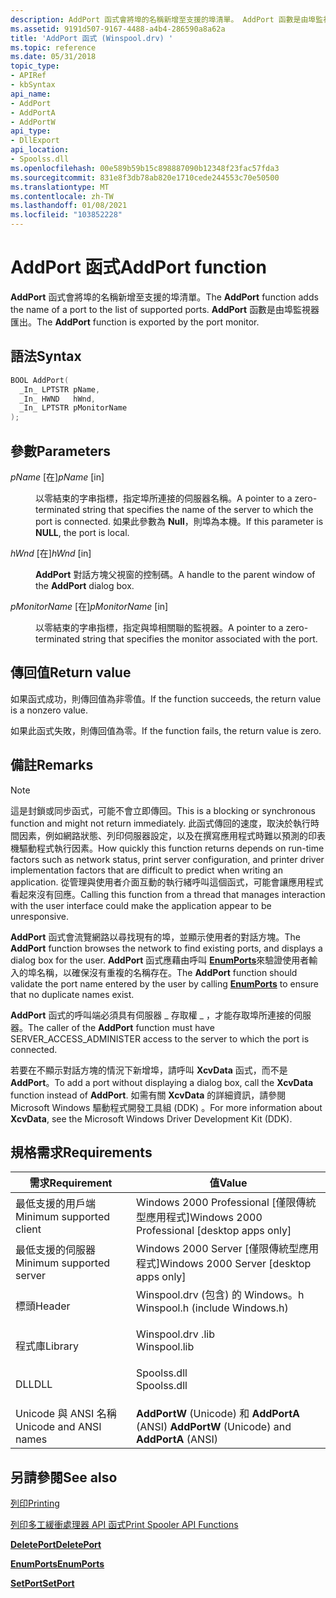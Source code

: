 ```yaml
---
description: AddPort 函式會將埠的名稱新增至支援的埠清單。 AddPort 函數是由埠監視器匯出。
ms.assetid: 9191d507-9167-4488-a4b4-286590a8a62a
title: 'AddPort 函式 (Winspool.drv) '
ms.topic: reference
ms.date: 05/31/2018
topic_type:
- APIRef
- kbSyntax
api_name:
- AddPort
- AddPortA
- AddPortW
api_type:
- DllExport
api_location:
- Spoolss.dll
ms.openlocfilehash: 00e589b59b15c898887090b12348f23fac57fda3
ms.sourcegitcommit: 831e8f3db78ab820e1710cede244553c70e50500
ms.translationtype: MT
ms.contentlocale: zh-TW
ms.lasthandoff: 01/08/2021
ms.locfileid: "103852228"
---
```

# <a name="addport-function"></a><span data-ttu-id="a744f-104">AddPort 函式</span><span class="sxs-lookup"><span data-stu-id="a744f-104">AddPort function</span></span>

<span data-ttu-id="a744f-105">**AddPort** 函式會將埠的名稱新增至支援的埠清單。</span><span class="sxs-lookup"><span data-stu-id="a744f-105">The **AddPort** function adds the name of a port to the list of supported ports.</span></span> <span data-ttu-id="a744f-106">**AddPort** 函數是由埠監視器匯出。</span><span class="sxs-lookup"><span data-stu-id="a744f-106">The **AddPort** function is exported by the port monitor.</span></span>

## <a name="syntax"></a><span data-ttu-id="a744f-107">語法</span><span class="sxs-lookup"><span data-stu-id="a744f-107">Syntax</span></span>


```C++
BOOL AddPort(
  _In_ LPTSTR pName,
  _In_ HWND   hWnd,
  _In_ LPTSTR pMonitorName
);
```



## <a name="parameters"></a><span data-ttu-id="a744f-108">參數</span><span class="sxs-lookup"><span data-stu-id="a744f-108">Parameters</span></span>

<dl> <dt>

<span data-ttu-id="a744f-109">*pName* \[在\]</span><span class="sxs-lookup"><span data-stu-id="a744f-109">*pName* \[in\]</span></span>
</dt> <dd>

<span data-ttu-id="a744f-110">以零結束的字串指標，指定埠所連接的伺服器名稱。</span><span class="sxs-lookup"><span data-stu-id="a744f-110">A pointer to a zero-terminated string that specifies the name of the server to which the port is connected.</span></span> <span data-ttu-id="a744f-111">如果此參數為 **Null**，則埠為本機。</span><span class="sxs-lookup"><span data-stu-id="a744f-111">If this parameter is **NULL**, the port is local.</span></span>

</dd> <dt>

<span data-ttu-id="a744f-112">*hWnd* \[在\]</span><span class="sxs-lookup"><span data-stu-id="a744f-112">*hWnd* \[in\]</span></span>
</dt> <dd>

<span data-ttu-id="a744f-113">**AddPort** 對話方塊父視窗的控制碼。</span><span class="sxs-lookup"><span data-stu-id="a744f-113">A handle to the parent window of the **AddPort** dialog box.</span></span>

</dd> <dt>

<span data-ttu-id="a744f-114">*pMonitorName* \[在\]</span><span class="sxs-lookup"><span data-stu-id="a744f-114">*pMonitorName* \[in\]</span></span>
</dt> <dd>

<span data-ttu-id="a744f-115">以零結束的字串指標，指定與埠相關聯的監視器。</span><span class="sxs-lookup"><span data-stu-id="a744f-115">A pointer to a zero-terminated string that specifies the monitor associated with the port.</span></span>

</dd> </dl>

## <a name="return-value"></a><span data-ttu-id="a744f-116">傳回值</span><span class="sxs-lookup"><span data-stu-id="a744f-116">Return value</span></span>

<span data-ttu-id="a744f-117">如果函式成功，則傳回值為非零值。</span><span class="sxs-lookup"><span data-stu-id="a744f-117">If the function succeeds, the return value is a nonzero value.</span></span>

<span data-ttu-id="a744f-118">如果此函式失敗，則傳回值為零。</span><span class="sxs-lookup"><span data-stu-id="a744f-118">If the function fails, the return value is zero.</span></span>

## <a name="remarks"></a><span data-ttu-id="a744f-119">備註</span><span class="sxs-lookup"><span data-stu-id="a744f-119">Remarks</span></span>

> [!Note]  
> <span data-ttu-id="a744f-120">這是封鎖或同步函式，可能不會立即傳回。</span><span class="sxs-lookup"><span data-stu-id="a744f-120">This is a blocking or synchronous function and might not return immediately.</span></span> <span data-ttu-id="a744f-121">此函式傳回的速度，取決於執行時間因素，例如網路狀態、列印伺服器設定，以及在撰寫應用程式時難以預測的印表機驅動程式執行因素。</span><span class="sxs-lookup"><span data-stu-id="a744f-121">How quickly this function returns depends on run-time factors such as network status, print server configuration, and printer driver implementation factors that are difficult to predict when writing an application.</span></span> <span data-ttu-id="a744f-122">從管理與使用者介面互動的執行緒呼叫這個函式，可能會讓應用程式看起來沒有回應。</span><span class="sxs-lookup"><span data-stu-id="a744f-122">Calling this function from a thread that manages interaction with the user interface could make the application appear to be unresponsive.</span></span>

 

<span data-ttu-id="a744f-123">**AddPort** 函式會流覽網路以尋找現有的埠，並顯示使用者的對話方塊。</span><span class="sxs-lookup"><span data-stu-id="a744f-123">The **AddPort** function browses the network to find existing ports, and displays a dialog box for the user.</span></span> <span data-ttu-id="a744f-124">**AddPort** 函式應藉由呼叫 [**EnumPorts**](enumports.md)來驗證使用者輸入的埠名稱，以確保沒有重複的名稱存在。</span><span class="sxs-lookup"><span data-stu-id="a744f-124">The **AddPort** function should validate the port name entered by the user by calling [**EnumPorts**](enumports.md) to ensure that no duplicate names exist.</span></span>

<span data-ttu-id="a744f-125">**AddPort** 函式的呼叫端必須具有伺服器 \_ 存取權 \_ ，才能存取埠所連接的伺服器。</span><span class="sxs-lookup"><span data-stu-id="a744f-125">The caller of the **AddPort** function must have SERVER\_ACCESS\_ADMINISTER access to the server to which the port is connected.</span></span>

<span data-ttu-id="a744f-126">若要在不顯示對話方塊的情況下新增埠，請呼叫 **XcvData** 函式，而不是 **AddPort**。</span><span class="sxs-lookup"><span data-stu-id="a744f-126">To add a port without displaying a dialog box, call the **XcvData** function instead of **AddPort**.</span></span> <span data-ttu-id="a744f-127">如需有關 **XcvData** 的詳細資訊，請參閱 Microsoft Windows 驅動程式開發工具組 (DDK) 。</span><span class="sxs-lookup"><span data-stu-id="a744f-127">For more information about **XcvData**, see the Microsoft Windows Driver Development Kit (DDK).</span></span>

## <a name="requirements"></a><span data-ttu-id="a744f-128">規格需求</span><span class="sxs-lookup"><span data-stu-id="a744f-128">Requirements</span></span>



| <span data-ttu-id="a744f-129">需求</span><span class="sxs-lookup"><span data-stu-id="a744f-129">Requirement</span></span> | <span data-ttu-id="a744f-130">值</span><span class="sxs-lookup"><span data-stu-id="a744f-130">Value</span></span> |
|-------------------------------------|-----------------------------------------------------------------------------------------------------------|
| <span data-ttu-id="a744f-131">最低支援的用戶端</span><span class="sxs-lookup"><span data-stu-id="a744f-131">Minimum supported client</span></span><br/> | <span data-ttu-id="a744f-132">Windows 2000 Professional \[僅限傳統型應用程式\]</span><span class="sxs-lookup"><span data-stu-id="a744f-132">Windows 2000 Professional \[desktop apps only\]</span></span><br/>                                                |
| <span data-ttu-id="a744f-133">最低支援的伺服器</span><span class="sxs-lookup"><span data-stu-id="a744f-133">Minimum supported server</span></span><br/> | <span data-ttu-id="a744f-134">Windows 2000 Server \[僅限傳統型應用程式\]</span><span class="sxs-lookup"><span data-stu-id="a744f-134">Windows 2000 Server \[desktop apps only\]</span></span><br/>                                                      |
| <span data-ttu-id="a744f-135">標頭</span><span class="sxs-lookup"><span data-stu-id="a744f-135">Header</span></span><br/>                   | <dl> <span data-ttu-id="a744f-136"><dt>Winspool.drv (包含) 的 Windows。h </dt></span><span class="sxs-lookup"><span data-stu-id="a744f-136"><dt>Winspool.h (include Windows.h)</dt></span></span> </dl> |
| <span data-ttu-id="a744f-137">程式庫</span><span class="sxs-lookup"><span data-stu-id="a744f-137">Library</span></span><br/>                  | <dl> <span data-ttu-id="a744f-138"><dt>Winspool.drv .lib</dt></span><span class="sxs-lookup"><span data-stu-id="a744f-138"><dt>Winspool.lib</dt></span></span> </dl>                   |
| <span data-ttu-id="a744f-139">DLL</span><span class="sxs-lookup"><span data-stu-id="a744f-139">DLL</span></span><br/>                      | <dl> <span data-ttu-id="a744f-140"><dt>Spoolss.dll</dt></span><span class="sxs-lookup"><span data-stu-id="a744f-140"><dt>Spoolss.dll</dt></span></span> </dl>                    |
| <span data-ttu-id="a744f-141">Unicode 與 ANSI 名稱</span><span class="sxs-lookup"><span data-stu-id="a744f-141">Unicode and ANSI names</span></span><br/>   | <span data-ttu-id="a744f-142">**AddPortW** (Unicode) 和 **AddPortA** (ANSI) </span><span class="sxs-lookup"><span data-stu-id="a744f-142">**AddPortW** (Unicode) and **AddPortA** (ANSI)</span></span><br/>                                                 |



## <a name="see-also"></a><span data-ttu-id="a744f-143">另請參閱</span><span class="sxs-lookup"><span data-stu-id="a744f-143">See also</span></span>

<dl> <dt>

[<span data-ttu-id="a744f-144">列印</span><span class="sxs-lookup"><span data-stu-id="a744f-144">Printing</span></span>](printdocs-printing.md)
</dt> <dt>

[<span data-ttu-id="a744f-145">列印多工緩衝處理器 API 函式</span><span class="sxs-lookup"><span data-stu-id="a744f-145">Print Spooler API Functions</span></span>](printing-and-print-spooler-functions.md)
</dt> <dt>

[<span data-ttu-id="a744f-146">**DeletePort**</span><span class="sxs-lookup"><span data-stu-id="a744f-146">**DeletePort**</span></span>](deleteport.md)
</dt> <dt>

[<span data-ttu-id="a744f-147">**EnumPorts**</span><span class="sxs-lookup"><span data-stu-id="a744f-147">**EnumPorts**</span></span>](enumports.md)
</dt> <dt>

[<span data-ttu-id="a744f-148">**SetPort**</span><span class="sxs-lookup"><span data-stu-id="a744f-148">**SetPort**</span></span>](setport.md)
</dt> </dl>

 

 




